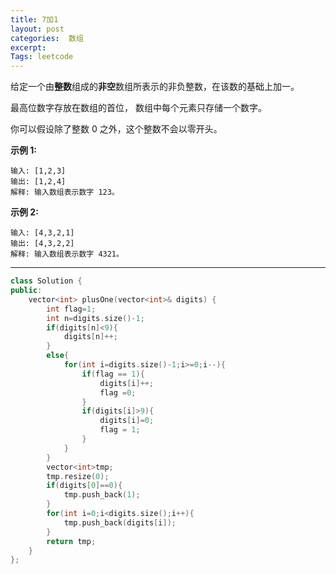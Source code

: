 ```yaml
---
title: 7加1
layout: post
categories:  数组
excerpt: 
Tags: leetcode
---
```


给定一个由**整数**组成的**非空**数组所表示的非负整数，在该数的基础上加一。

最高位数字存放在数组的首位， 数组中每个元素只存储一个数字。

你可以假设除了整数 0 之外，这个整数不会以零开头。

**示例 1:**

```
输入: [1,2,3]
输出: [1,2,4]
解释: 输入数组表示数字 123。
```

**示例 2:**

```
输入: [4,3,2,1]
输出: [4,3,2,2]
解释: 输入数组表示数字 4321。
```

------

```c++
class Solution {
public:
    vector<int> plusOne(vector<int>& digits) {
  		int flag=1;
  		int n=digits.size()-1;
  		if(digits[n]<9){
  			digits[n]++;
  		}
  		else{
  			for(int i=digits.size()-1;i>=0;i--){
	  			if(flag == 1){
	  				digits[i]++;
	  				flag =0;
	  			}
	  			if(digits[i]>9){
	  				digits[i]=0;
	  				flag = 1;
	  			}
  			}
  		}
  		vector<int>tmp;
  		tmp.resize(0);
  		if(digits[0]==0){
  			tmp.push_back(1);
  		}
  		for(int i=0;i<digits.size();i++){
  			tmp.push_back(digits[i]);
  		}
  		return tmp;      
    }
};
```

